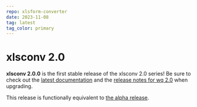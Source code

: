 ```yaml
---
repo: xlsform-converter
date: 2023-11-08
tag: latest
tag_color: primary
---
```


# xlsconv 2.0

**xlsconv 2.0.0** is the first stable release of the xlsconv 2.0 series!  Be sure to check out the [latest documentation](../index.md) and the [release notes for wq 2.0](./wq-2.0.0.md) when upgrading.

This release is functionally equivalent to [the alpha release](./xlsform-converter-2.0.0a1.md).
